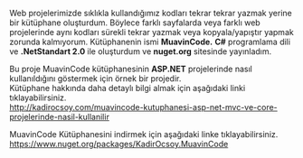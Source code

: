 Web projelerimizde sıklıkla kullandığımız kodları tekrar tekrar yazmak yerine bir kütüphane oluşturdum. Böylece farklı sayfalarda veya farklı web projelerinde aynı kodları sürekli tekrar yazmak veya kopyala/yapıştır yapmak zorunda kalmıyorum. Kütüphanenin ismi <b>MuavinCode.</b> <b>C#</b> programlama dili ve <b>.NetStandart 2.0</b> ile oluşturdum ve <b>nuget.org</b> sitesinde yayınladım.

Bu proje MuavinCode kütüphanesinin <b>ASP.NET</b> projelerinde nasıl kullanıldığını göstermek için örnek bir projedir.<br>
Kütüphane hakkında daha detaylı bilgi almak için aşağıdaki linki tıklayabilirsiniz.<br>
http://kadirocsoy.com/muavincode-kutuphanesi-asp-net-mvc-ve-core-projelerinde-nasil-kullanilir

MuavinCode Kütüphanesini indirmek için aşağıdaki linke tıklayabilirsiniz.<br>
https://www.nuget.org/packages/KadirOcsoy.MuavinCode
